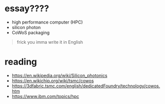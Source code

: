 # essay????

- high performance computer (HPC)
- silicon photon
- CoWoS packaging

> frick you imma write it in English

# reading

- https://en.wikipedia.org/wiki/Silicon_photonics
- https://en.wikichip.org/wiki/tsmc/cowos
- https://3dfabric.tsmc.com/english/dedicatedFoundry/technology/cowos.htm
- https://www.ibm.com/topics/hpc